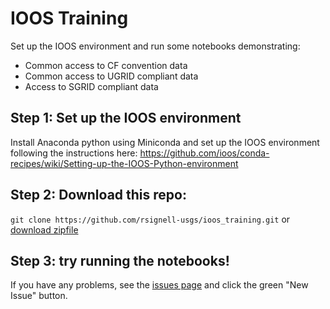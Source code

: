 # IOOS Training
Set up the IOOS environment and run some notebooks demonstrating:

* Common access to CF convention data
* Common access to UGRID compliant data 
* Access to SGRID compliant data

## Step 1: Set up the IOOS environment
Install Anaconda python using Miniconda and set up the IOOS environment following the instructions here:
https://github.com/ioos/conda-recipes/wiki/Setting-up-the-IOOS-Python-environment

## Step 2: Download this repo:
`git clone https://github.com/rsignell-usgs/ioos_training.git` or [download zipfile](https://github.com/rsignell-usgs/ioos_training/archive/master.zip)

## Step 3: try running the notebooks!
If you have any problems, see the [issues page](https://github.com/rsignell-usgs/ioos_training/issues) and click the green "New Issue" button.

